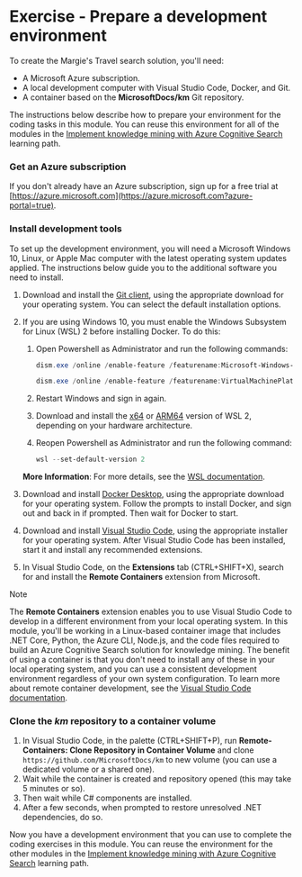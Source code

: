 # Exercise - Prepare a development environment

To create the Margie's Travel search solution, you'll need:

- A Microsoft Azure subscription.
- A local development computer with Visual Studio Code, Docker, and Git.
- A container based on the **MicrosoftDocs/km** Git repository.

The instructions below describe how to prepare your environment for the coding tasks in this module. You can reuse this environment for all of the modules in the [Implement knowledge mining with Azure Cognitive Search](https://docs.microsoft.com/learn/paths/implement-knowledge-mining-azure-cognitive-search/) learning path.

### Get an Azure subscription

If you don't already have an Azure subscription, sign up for a free trial at [https://azure.microsoft.com](https://azure.microsoft.com?azure-portal=true).

### Install development tools

To set up the development environment, you will need a Microsoft Windows 10, Linux, or Apple Mac computer with the latest operating system updates applied. The instructions below guide you to the additional software you need to install.

1. Download and install the [Git client](https://git-scm.com/downloads?azure-portal=true), using the appropriate download for your operating system. You can select the default installation options.
2. If you are using Windows 10, you must enable the Windows Subsystem for Linux (WSL) 2 before installing Docker. To do this:
    1. Open Powershell as Administrator and run the following commands:

        ```Powershell
        dism.exe /online /enable-feature /featurename:Microsoft-Windows-Subsystem-Linux /all /norestart
        ```

        ```Powershell
        dism.exe /online /enable-feature /featurename:VirtualMachinePlatform /all /norestart
        ```

    2. Restart Windows and sign in again.
    3. Download and install the [x64](https://wslstorestorage.blob.core.windows.net/wslblob/wsl_update_x64.msi) or [ARM64](https://wslstorestorage.blob.core.windows.net/wslblob/wsl_update_arm64.msi) version of WSL 2, depending on your hardware architecture.
    4. Reopen Powershell as Administrator and run the following command:

        ```Powershell
        wsl --set-default-version 2
        ```

    **More Information**: For more details, see the [WSL documentation](https://docs.microsoft.comwindows/wsl/install-win10?azure-portal=true).

3. Download and install [Docker Desktop](https://www.docker.com/get-started?azure-portal=true), using the appropriate download for your operating system. Follow the prompts to install Docker, and sign out and back in if prompted. Then wait for Docker to start.
4. Download and install [Visual Studio Code](https://code.visualstudio.com/Download?azure-portal=true), using the appropriate installer for your operating system. After Visual Studio Code has been installed, start it and install any recommended extensions.
5. In Visual Studio Code, on the **Extensions** tab (CTRL+SHIFT+X), search for and install the **Remote Containers** extension from Microsoft.

> [!NOTE]
> The **Remote Containers** extension enables you to use Visual Studio Code to develop in a different environment from your local operating system. In this module, you'll be working in a Linux-based container image that includes .NET Core, Python, the Azure CLI, Node.js, and the code files required to build an Azure Cognitive Search solution for knowledge mining. The benefit of using a container is that you don't need to install any of these in your local operating system, and you can use a consistent development environment regardless of your own system configuration. To learn more about remote container development, see the [Visual Studio Code documentation](https://code.visualstudio.com/docs/remote/remote-overview?azure-portal=true).

### Clone the *km* repository to a container volume

1. In Visual Studio Code, in the palette (CTRL+SHIFT+P), run **Remote-Containers: Clone Repository in Container Volume** and clone `https://github.com/MicrosoftDocs/km` to new volume (you can use a dedicated volume or a shared one).
2. Wait while the container is created and repository opened (this may take 5 minutes or so).
3. Then wait while C# components are installed.
4. After a few seconds, when prompted to restore unresolved .NET dependencies, do so.

Now you have a development environment that you can use to complete the coding exercises in this module. You can reuse the environment for the other modules in the [Implement knowledge mining with Azure Cognitive Search](https://docs.microsoft.com/learn/paths/implement-knowledge-mining-azure-cognitive-search/) learning path.
